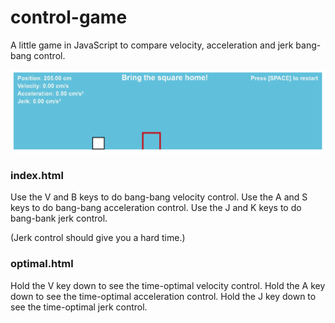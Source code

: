 # control-game
A little game in JavaScript to compare velocity, acceleration and jerk bang-bang control.

![Preview the game](images/preview.png)

### index.html
Use the V and B keys to do bang-bang velocity control.
Use the A and S keys to do bang-bang acceleration control.
Use the J and K keys to do bang-bank jerk control.

(Jerk control should give you a hard time.)

### optimal.html
Hold the V key down to see the time-optimal velocity control.
Hold the A key down to see the time-optimal acceleration control.
Hold the J key down to see the time-optimal jerk control.
